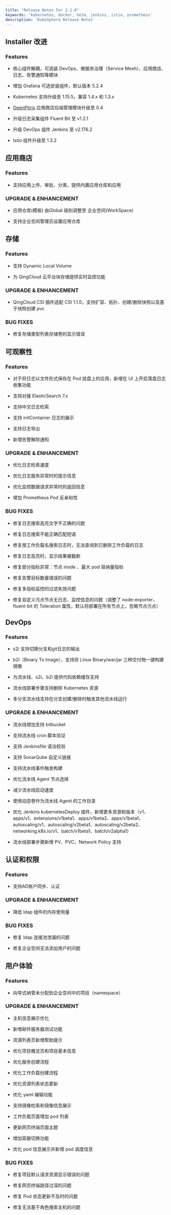 ```yaml
---
title: "Release Notes For 2.1.0"
keywords: 'kubernetes, docker, helm, jenkins, istio, prometheus'
description: 'KubeSphere Release Notes'
---
```



## Installer 改进

### Features


- 核心组件解耦，可选装 DevOps、微服务治理（Service Mesh）、应用商店、日志、告警通知等模块

- 增加 Grafana 可选安装组件，默认版本 5.2.4

- Kubernetes 支持升级至 1.15.5，兼容 1.4.x 和 1.3.x

- [OpenPitrix](https://openpitrix.io) 应用商店后端管理模块升级至 0.4

- 升级日志采集组件 Fluent Bit 至 v1.2.1

- 升级 DevOps 组件 Jenkins 至 v2.176.2

- Istio 组件升级至 1.3.2



## 应用商店

### Features


- 支持应用上传、审批、分类，提供内置应用仓库和应用



### UPGRADE & ENHANCEMENT


- 应用仓库(模板) 由Global 级别调整至 企业空间(WorkSpace)

- 支持企业空间管理员设置应用仓库



## 存储

### Features


- 支持 Dynamic Local Volume

- 为 QingCloud 云平台块存储提供实时监控功能



### UPGRADE & ENHANCEMENT


- QingCloud CSI 插件适配 CSI 1.1.0，支持扩容、拓扑、创建/删除快照以及基于快照创建 pvc



### BUG FIXES


- 修复存储类型列表存储卷的显示错误



## 可观察性

### Features


- 对于将日志以文件形式保存在 Pod 挂盘上的应用，新增在 UI 上开启落盘日志收集功能

- 支持对接 ElasticSearch 7.x

- 支持中文日志检索

- 支持 initContainer 日志的展示

- 支持日志导出

- 新增告警解除通知



### UPGRADE & ENHANCEMENT


- 优化日志检索速度

- 优化日志服务异常时的提示信息

- 优化监控数据请求异常时的返回信息

- 增加 Prometheus Pod 反亲和性



### BUG FIXES


- 修复日志搜索高亮文字不正确的问题

- 修复日志搜索不能正确匹配短语

- 修复按工作负载名搜索日志时，无法查询到已删除工作负载的日志

- 修复日志高亮时，显示结果被截断

- 修复部分指标异常：节点 inode 、最大 pod 容纳量指标

- 修复告警目标数量错误的问题

- 修复多指标监控的过滤失效问题

- 修复自定义污点节点无日志、监控信息的问题（调整了 node-exporter、fluent-bit 的 Toleration 属性，默认将部署在所有节点上，忽略节点污点）


## DevOps

### Features


- s2i 支持切换分支和git日志的输出

- b2i（Binary To Image），支持将 Linux Binary/war/jar 三种交付物一键构建镜像

- 为流水线、s2i、b2i 提供代码依赖缓存支持

- 流水线部署步骤支持删除 Kubernetes 资源

- 多分支流水线支持在分支创建/删除时触发其他流水线运行



### UPGRADE & ENHANCEMENT


- 流水线增加支持 bitbucket

- 支持流水线 cron 脚本验证

- 支持 Jenkinsfile 语法校验

- 支持 SonarQube 自定义链接

- 支持流水线事件触发构建

- 优化流水线 Agent 节点选择

- 减少流水线启动速度

- 使用动态卷作为流水线 Agent 的工作目录

- 优化 Jenkins kubernetesDeploy 插件，新增更多资源和版本（v1、apps/v1、extensions/v1beta1、apps/v1beta2、apps/v1beta1、autoscaling/v1、autoscaling/v2beta1、autoscaling/v2beta2、networking.k8s.io/v1、batch/v1beta1、batch/v2alpha1）

- 流水线部署步骤新增 PV、PVC、Network Policy 支持



## 认证和权限

### Features


- 支持AD账户同步、认证



### UPGRADE & ENHANCEMENT


- 降低 ldap 组件的内存使用量



### BUG FIXES


- 修复 ldap 连接池泄漏的问题

- 修复企业空间无法添加用户的问题



## 用户体验

### Features


- 向导式纳管未分配到企业空间中的项目（namespace）



### UPGRADE & ENHANCEMENT


- 主机信息展示优化

- 新增邮件服务器测试功能

- 资源列表页新增帮助提示

- 优化项目概览页和项目基本信息

- 优化服务创建流程

- 优化工作负载创建流程

- 优化资源列表状态更新

- 优化 yaml 编辑功能

- 支持镜像检索和镜像信息展示

- 工作负载页面增加 pod 列表

- 更新网页终端页面主题

- 增加容器切换功能

- 优化 pod 信息展示并新增 pod 调度信息



### BUG FIXES


- 修复项目默认请求资源显示错误的问题

- 修复网页终端路径过深的问题

- 修复 Pod 状态更新不及时的问题

- 修复无法基于角色搜索主机的问题
